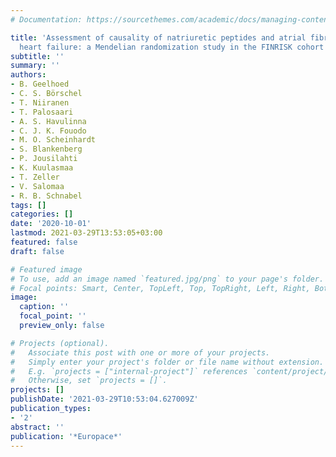 ```yaml
---
# Documentation: https://sourcethemes.com/academic/docs/managing-content/

title: 'Assessment of causality of natriuretic peptides and atrial fibrillation and
  heart failure: a Mendelian randomization study in the FINRISK cohort'
subtitle: ''
summary: ''
authors:
- B. Geelhoed
- C. S. Börschel
- T. Niiranen
- T. Palosaari
- A. S. Havulinna
- C. J. K. Fouodo
- M. O. Scheinhardt
- S. Blankenberg
- P. Jousilahti
- K. Kuulasmaa
- T. Zeller
- V. Salomaa
- R. B. Schnabel
tags: []
categories: []
date: '2020-10-01'
lastmod: 2021-03-29T13:53:05+03:00
featured: false
draft: false

# Featured image
# To use, add an image named `featured.jpg/png` to your page's folder.
# Focal points: Smart, Center, TopLeft, Top, TopRight, Left, Right, BottomLeft, Bottom, BottomRight.
image:
  caption: ''
  focal_point: ''
  preview_only: false

# Projects (optional).
#   Associate this post with one or more of your projects.
#   Simply enter your project's folder or file name without extension.
#   E.g. `projects = ["internal-project"]` references `content/project/deep-learning/index.md`.
#   Otherwise, set `projects = []`.
projects: []
publishDate: '2021-03-29T10:53:04.627009Z'
publication_types:
- '2'
abstract: ''
publication: '*Europace*'
---
```

